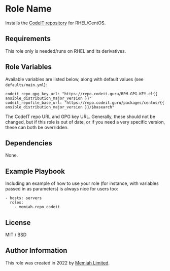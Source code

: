 Role Name
=========

Installs the [CodeIT repository](https://codeit.guru/en_US/) for RHEL/CentOS.

Requirements
------------

This role only is needed/runs on RHEL and its derivatives.

Role Variables
--------------

Available variables are listed below, along with default values (see `defaults/main.yml`):

    codeit_repo_gpg_key_url: "https://repo.codeit.guru/RPM-GPG-KEY-el{{ ansible_distribution_major_version }}"
    codeit_repofile_base_url: "https://repo.codeit.guru/packages/centos/{{ ansible_distribution_major_version }}/$basearch"

The CodeIT repo URL and GPG key URL. Generally, these should not be changed, but if this role is out of date, or if you need a very specific version, these can both be overridden.

Dependencies
------------

None.

Example Playbook
----------------

Including an example of how to use your role (for instance, with variables passed in as parameters) is always nice for users too:

    - hosts: servers
      roles:
        - memiah.repo_codeit

License
-------

MIT / BSD

Author Information
------------------

This role was created in 2022 by [Memiah Limited](https://github.com/memiah).

